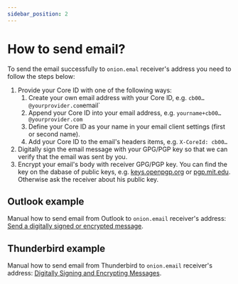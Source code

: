 ```yaml
---
sidebar_position: 2
---
```


# How to send email?

To send the email successfully to `onion.emal` receiver's address you need to follow the steps below:
1. Provide your Core ID with one of the following ways:
   1. Create your own email address with your Core ID, e.g. `cb00…@yourprovider.com`email`
   2. Append your Core ID into your email address, e.g. `yourname+cb00…@yourprovider.com`
   3. Define your Core ID as your name in your email client settings (first or second name).
   4. Add your Core ID to the email's headers items, e.g. `X-CoreId: cb00…`
2. Digitally sign the email message with your GPG/PGP key so that we can verify that the email was sent by you.
3. Encrypt your email's body with receiver GPG/PGP key. You can find the key on the dabase of public keys, e.g. [keys.openpgp.org](https://keys.openpgp.org/) or [pgp.mit.edu](https://pgp.mit.edu/). Otherwise ask the receiver about his public key.

## Outlook example

Manual how to send email from Outlook to `onion.email` receiver's address: [Send a digitally signed or encrypted message](https://support.microsoft.com/en-us/office/send-a-digitally-signed-or-encrypted-message-a18ecf7f-a7ac-4edd-b02e-687b05eff547).

## Thunderbird example

Manual how to send email from Thunderbird to `onion.email` receiver's address: [Digitally Signing and Encrypting Messages](https://support.mozilla.org/en-US/kb/digitally-signing-and-encrypting-messages).
